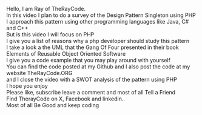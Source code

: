 Hello, I am Ray of TheRayCode.<br/>
In this video I plan to do a survey of the Design Pattern Singleton using PHP<br/>
I approach this pattern using other programming languages like Java, C# and C++<br/>
But is this video I will focus on PHP<br/>
I give you a list of reasons why a php developer should study this pattern<br/>
I take a look a the UML that the Gang Of Four presented in their book Elements of Reusable Object Oriented Software<br/>
I give you a code example that you may play around with yourself<br/>
You can find the code posted at my Github and I also post the code at my website TheRayCode.ORG<br/>
and I close the video with a SWOT analysis of the pattern using PHP<br/>
I hope you enjoy<br/>
Please like, subscribe leave a comment and most of all Tell a Friend<br/>
Find TherayCode on X, Facebook and linkedin..<br/>
Most of all Be Good and keep coding<br/>




